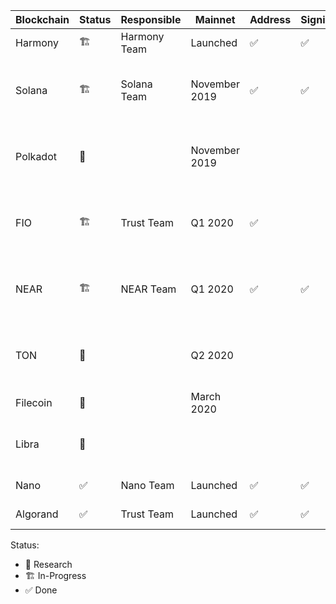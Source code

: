 | Blockchain | Status | Responsible | Mainnet | Address | Signing | Features | RPC |
| -          | -           | -      | -       | -       | -       | -       | -   |
| Harmony | 🏗| Harmony Team | Launched | ✅ | ✅ | Coin Transfer | - | 
| Solana | 🏗| Solana Team | November 2019 | ✅ | ✅ | Coin Transfer / Smart Contract / Staking |
| Polkadot | 🔬|   | November 2019 |  |  | Coin Transfer / Smart Contract / Staking | |
| FIO | 🏗| Trust Team | Q1 2020 | ✅ |  | Coin Transfer / Payment Request | |
| NEAR | 🏗| NEAR Team | Q1 2020 | ✅ | ✅ | Coin Transfer / Smart Contract / Staking | |
| TON | 🔬|  | Q2 2020 |  |  | Coin Transfer / Smart Contract / Staking | |
| Filecoin | 🔬|  | March 2020 |  |  | Coin Transfer | |
| Libra | 🔬|  |  |  |  | Coin Transfer / Smart Contract | |
| Nano | ✅| Nano Team | Launched | ✅ | ✅ | Coin Transfer | None | 
| Algorand | ✅| Trust Team | Launched | ✅ | ✅ | Coin Transfer | None |

Status:
- 🔬 Research
- 🏗 In-Progress 
- ✅ Done
